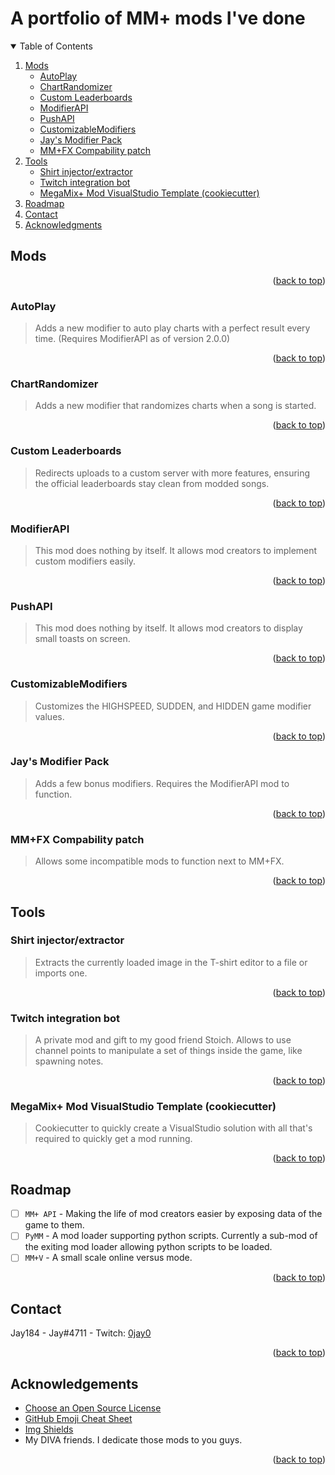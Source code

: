 <div id="top"></div>

# A portfolio of MM+ mods I've done

<details open="true">
  <summary>Table of Contents</summary>
  <ol>
    <li>
      <a href="#mods">Mods</a>
      <ul>
        <li><a href="#autoplay">AutoPlay</a></li>
        <li><a href="#chartrandomizer">ChartRandomizer</a></li>
        <li><a href="#custom-leaderboards">Custom Leaderboards</a></li>
        <li><a href="#modifierapi">ModifierAPI</a></li>
        <li><a href="#pushapi">PushAPI</a></li>
        <li><a href="#customizablemodifiers">CustomizableModifiers</a></li>
        <li><a href="#jays-modifier-pack">Jay's Modifier Pack</a></li>
        <li><a href="#mmfx-compability-patch">MM+FX Compability patch</a></li>
      </ul>
    </li>
    <li>
      <a href="#tools">Tools</a>
      <ul>
        <li><a href="#shirt-injectorextractor">Shirt injector/extractor</a></li>
        <li><a href="#twitch-integration-bot">Twitch integration bot</a></li>
        <li><a href="#megamix-mod-visualstudio-template-cookiecutter">MegaMix+ Mod VisualStudio Template (cookiecutter)</a></li>
      </ul>
    </li>
    <li><a href="#roadmap">Roadmap</a></li>
    <li><a href="#contact">Contact</a></li>
    <li><a href="#acknowledgments">Acknowledgments</a></li>
  </ol>
</details>

## Mods
<div align="right">(<a href="#top">back to top</a>)</div>

### AutoPlay
> Adds a new modifier to auto play charts with a perfect result every time. (Requires ModifierAPI as of version 2.0.0)
<div align="right">(<a href="#top">back to top</a>)</div>

### ChartRandomizer
> Adds a new modifier that randomizes charts when a song is started.
<div align="right">(<a href="#top">back to top</a>)</div>

### Custom Leaderboards
> Redirects uploads to a custom server with more features, ensuring the official leaderboards stay clean from modded songs.
<div align="right">(<a href="#top">back to top</a>)</div>

### ModifierAPI
> This mod does nothing by itself. It allows mod creators to implement custom modifiers easily.
<div align="right">(<a href="#top">back to top</a>)</div>

### PushAPI
> This mod does nothing by itself. It allows mod creators to display small toasts on screen.
<div align="right">(<a href="#top">back to top</a>)</div>

### CustomizableModifiers
> Customizes the HIGHSPEED, SUDDEN, and HIDDEN game modifier values.
<div align="right">(<a href="#top">back to top</a>)</div>

### Jay's Modifier Pack
> Adds a few bonus modifiers. Requires the ModifierAPI mod to function.
<div align="right">(<a href="#top">back to top</a>)</div>

### MM+FX Compability patch
> Allows some incompatible mods to function next to MM+FX.
<div align="right">(<a href="#top">back to top</a>)</div>

## Tools

### Shirt injector/extractor
> Extracts the currently loaded image in the T-shirt editor to a file or imports one.
<div align="right">(<a href="#top">back to top</a>)</div>

### Twitch integration bot
> A private mod and gift to my good friend Stoich. Allows to use channel points to manipulate a set of things inside the game, like spawning notes.
<div align="right">(<a href="#top">back to top</a>)</div>

### MegaMix+ Mod VisualStudio Template (cookiecutter)
> Cookiecutter to quickly create a VisualStudio solution with all that's required to quickly get a mod running.
<div align="right">(<a href="#top">back to top</a>)</div>

## Roadmap
- [ ] `MM+ API` - Making the life of mod creators easier by exposing data of the game to them.
- [ ] `PyMM` - A mod loader supporting python scripts. Currently a sub-mod of the exiting mod loader allowing python scripts to be loaded.
- [ ] `MM+V` - A small scale online versus mode.
<div align="right">(<a href="#top">back to top</a>)</div>

## Contact
Jay184 - Jay#4711 - Twitch: [0jay0](https://twitch.tv/0jay0)<br />
<div align="right">(<a href="#top">back to top</a>)</div>

## Acknowledgements
* [Choose an Open Source License](https://choosealicense.com)
* [GitHub Emoji Cheat Sheet](https://www.webpagefx.com/tools/emoji-cheat-sheet)
* [Img Shields](https://shields.io)
* My DIVA friends. I dedicate those mods to you guys.
<div align="right">(<a href="#top">back to top</a>)</div>
